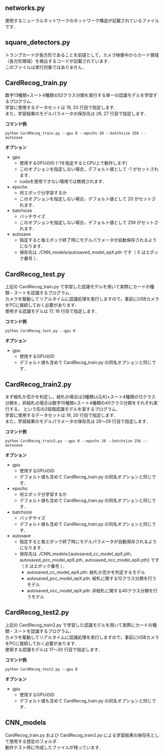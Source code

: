 ## networks.py

使用するニューラルネットワークのネットワーク構造が記載されているファイルです．

## square_detectors.py

トランプカードが長方形であることを前提として，カメラ映像中からカード領域（長方形領域）を検出するコードが記載されています．  
このファイルは実行対象ではありません．

## CardRecog_train.py

数字13種類×スート4種類の52クラス分類を実行する単一の認識モデルを学習するプログラム．  
学習に使用するデータセットは 19, 20 行目で指定します．  
また，学習結果のモデルパラメータの保存先は 26, 27 行目で指定します．

**コマンド例**
```
python CardRecog_train.py --gpu 0 --epochs 20 --batchsize 256 --autosave
```
**オプション**
- gpu
  - 使用するGPUのID (-1を指定するとCPU上で動作します)
  - このオプションを指定しない場合，デフォルト値として -1 がセットされます．
  - cudaを使用できない環境では無視されます．
- epochs
  - 何エポック分学習するか
  - このオプションを指定しない場合，デフォルト値として 20 がセットされます．
- batchsize
  - バッチサイズ
  - このオプションを指定しない場合，デフォルト値として 256 がセットされます．
- autosave
  - 指定すると毎エポック終了時にモデルパラメータが自動保存されるようになります．
  - 保存先は ./CNN_models/autosaved_model_epX.pth です（ X はエポック番号 ）．

## CardRecog_test.py

上記の CardRecog_train.py で学習した認識モデルを用いて実際にカードの種類・スートを認識するプログラム．  
カメラを駆動してリアルタイムに認識処理を実行しますので，事前にUSBカメラをPCに接続しておく必要があります．  
使用する認識モデルは 17, 18 行目で指定します．

**コマンド例**
```
python CardRecog_test.py --gpu 0
```
**オプション**
- gpu
  - 使用するGPUのID
  - デフォルト値も含めて CardRecog_train.py の同名オプションと同じです．

## CardRecog_train2.py

まず絵札か否かを判定し，絵札の場合は3種類(J,Q,K)×スート4種類の12クラス分類を，非絵札の場合は数字10種類×スート4種類の40クラス分類をそれぞれ実行する，
という形の2段階認識モデルを習するプログラム．  
学習に使用するデータセットは 19, 20 行目で指定します．  
また，学習結果のモデルパラメータの保存先は 26～29 行目で指定します．

**コマンド例**
```
python CardRecog_train2.py --gpu 0 --epochs 20 --batchsize 256 --autosave
```
**オプション**
- gpu
  - 使用するGPUのID
  - デフォルト値も含めて CardRecog_train.py の同名オプションと同じです．
- epochs
  - 何エポック分学習するか
  - デフォルト値も含めて CardRecog_train.py の同名オプションと同じです．
- batchsize
  - バッチサイズ
  - デフォルト値も含めて CardRecog_train.py の同名オプションと同じです．
- autosave
  - 指定すると毎エポック終了時にモデルパラメータが自動保存されるようになります．
  - 保存先は ./CNN_models/{autosaved_cc_model_epX.pth, autosaved_pcc_model_epX.pth, autosaved_ncc_model_epX.pth} です（ X はエポック番号 ）．
    - autosaved_cc_model_epX.pth: 絵札か否かを判定するモデル
    - autosaved_pcc_model_epX.pth: 絵札に関する12クラス分類を行うモデル
    - autosaved_ncc_model_epX.pth: 非絵札に関する40クラス分類を行うモデル

## CardRecog_test2.py

上記の CardRecog_train2.py で学習した認識モデルを用いて実際にカードの種類・スートを認識するプログラム．  
カメラを駆動してリアルタイムに認識処理を実行しますので，事前にUSBカメラをPCに接続しておく必要があります．  
使用する認識モデルは 17～20 行目で指定します．

**コマンド例**
```
python CardRecog_test2.py --gpu 0
```
**オプション**
- gpu
  - 使用するGPUのID
  - デフォルト値も含めて CardRecog_train.py の同名オプションと同じです．

## CNN_models

CardRecog_train.py および CardRecog_train2.py による学習結果の保存先として使用する想定のフォルダ．  
動作テスト時に作成したファイルが残っています．
